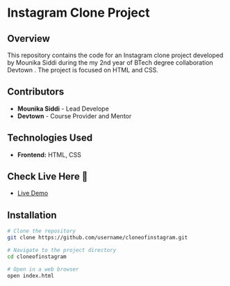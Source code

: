 # Instagram Clone Project

## Overview

This repository contains the code for an Instagram clone project developed by Mounika Siddi during the my 2nd year of BTech degree collaboration Devtown . The project is focused on HTML and CSS.

## Contributors

- **Mounika Siddi** - Lead Develope
- **Devtown** - Course Provider and Mentor
## Technologies Used

- **Frontend:** HTML, CSS

## Check Live Here 🚀

- [Live Demo](https://dosomething-sagar.github.io/instagram-clone/)

## Installation

```bash
# Clone the repository
git clone https://github.com/username/cloneofinstagram.git

# Navigate to the project directory
cd cloneofinstagram

# Open in a web browser
open index.html
